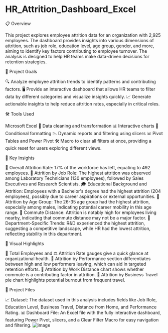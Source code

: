# HR_Attrition_Dashboard_Excel

📋 Overview

This project explores employee attrition data for an organization with 2,925 employees. The dashboard provides insights into various dimensions of attrition, such as job role, education level, age group, gender, and more, aiming to identify key factors contributing to employee turnover. The analysis is designed to help HR teams make data-driven decisions for retention strategies.

🎯 Project Goals

🔍 Analyze employee attrition trends to identify patterns and contributing factors.
🖥️ Provide an interactive dashboard that allows HR teams to filter data by different categories and visualize insights quickly.
📈 Generate actionable insights to help reduce attrition rates, especially in critical roles.

🛠️ Tools Used

Microsoft Excel
🧼 Data cleaning and transformation
📊 Interactive charts
🌈 Conditional formatting
📉 Dynamic reports and filtering using slicers
📊 Pivot Tables and Power Pivot
🛠️ Macro to clear all filters at once, providing a quick reset for users exploring different views.

🔑 Key Insights

👥 Overall Attrition Rate: 17% of the workforce has left, equating to 492 employees.
💼 Attrition by Job Role: The highest attrition was observed among Laboratory Technicians (130 employees), followed by Sales Executives and Research Scientists.
🎓 Educational Background and Attrition: Employees with a Bachelor's degree had the highest attrition (204 employees), possibly due to career aspirations or external opportunities.
👶 Attrition by Age Group: The 26-35 age group had the highest attrition, especially among males, indicating potential career mobility in this age range.
🚗 Commute Distance: Attrition is notably high for employees living nearby, indicating that commute distance may not be a major factor.
🏢 Department-Specific Trends: R&D experienced the highest attrition, suggesting a competitive landscape, while HR had the lowest attrition, reflecting stability in this department.

🌟 Visual Highlights

👥 Total Employees and ⚖️ Attrition Rate gauges give a quick glance at organizational health.
🎯 Attrition by Performance section differentiates between high and low performers leaving, which can aid in targeted retention efforts.
🚗 Attrition by Work Distance chart shows whether commute is a contributing factor in attrition.
🧳 Attrition by Business Travel pie chart highlights potential burnout from frequent travel.


📂 Project Files

📈 Dataset: The dataset used in this analysis includes fields like Job Role, Education Level, Business Travel, Distance from Home, and Performance Rating.
📊 Dashboard File: An Excel file with the fully interactive dashboard, featuring Power Pivot, slicers, and a Clear Filter Macro for easy navigation and filtering.
![image](https://github.com/user-attachments/assets/715170c1-be63-4a1c-8ae6-9fc89f964a49)
